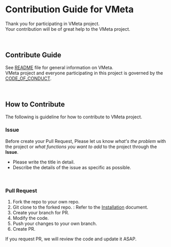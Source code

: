 
# Contribution Guide for VMeta

Thank you for participating in VMeta project.<br/>
Your contribution will be of great help to the VMeta project.<br/>

<br/>


## Contribute Guide

See <a href="./README.md">README</a> file for general information on VMeta. <br/>
VMeta project and everyone participating in this project is governed by the <a href="https://www.contributor-covenant.org/version/2/0/code_of_conduct/">CODE_OF_CONDUCT</a>.


<br/>

## How to Contribute

The following is guideline for how to contribute to VMeta project.


### Issue

Before create your Pull Request, Please let us know *what's the problem* with the project or *what functions you want to add* to the project through the **Issue**.

- Please write the title in detail.
- Describe the details of the issue as specific as possible.

<br/>

### Pull Request

1. Fork the repo to your own repo.
2. Git clone to the forked repo.
:  Refer to the <a href="./INSTALL_EN.md">Installation</a> document.
3. Create your branch for PR.
4. Modify the code.
5. Push your changes to your own branch.
6. Create PR.

If you request PR, we will review the code and update it ASAP.